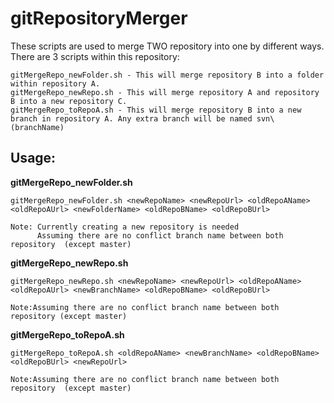 

# gitRepositoryMerger

These scripts are used to merge TWO repository into one by different ways. 
There are 3 scripts within this repository:

	gitMergeRepo_newFolder.sh - This will merge repository B into a folder within repository A.
	gitMergeRepo_newRepo.sh - This will merge repository A and repository B into a new repository C.
	gitMergeRepo_toRepoA.sh - This will merge repository B into a new branch in repository A. Any extra branch will be named svn\(branchName)
	

## Usage:

**gitMergeRepo_newFolder.sh**

	gitMergeRepo_newFolder.sh <newRepoName> <newRepoUrl> <oldRepoAName> <oldRepoAUrl> <newFolderName> <oldRepoBName> <oldRepoBUrl>
	
	Note: Currently creating a new repository is needed
	      Assuming there are no conflict branch name between both repository  (except master)
	
**gitMergeRepo_newRepo.sh**

	gitMergeRepo_newRepo.sh <newRepoName> <newRepoUrl> <oldRepoAName> <oldRepoAUrl> <newBranchName> <oldRepoBName> <oldRepoBUrl>
	
	Note:Assuming there are no conflict branch name between both repository (except master)

**gitMergeRepo_toRepoA.sh**

	gitMergeRepo_toRepoA.sh <oldRepoAName> <newBranchName> <oldRepoBName> <oldRepoBUrl> <newRepoUrl>
	
	Note:Assuming there are no conflict branch name between both repository  (except master)

